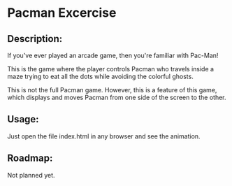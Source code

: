 # Pacman Excercise

## Description:

If you've ever played an arcade game, then you're familiar with Pac-Man!

This is the game where the player controls Pacman who travels inside a maze trying to eat all the dots while avoiding the colorful ghosts.

This is not the full Pacman game. However, this is a feature of this game, which displays and moves Pacman from one side of the screen to the other.

## Usage:

Just open the file index.html in any browser and see the animation.

## Roadmap:

Not planned yet.
